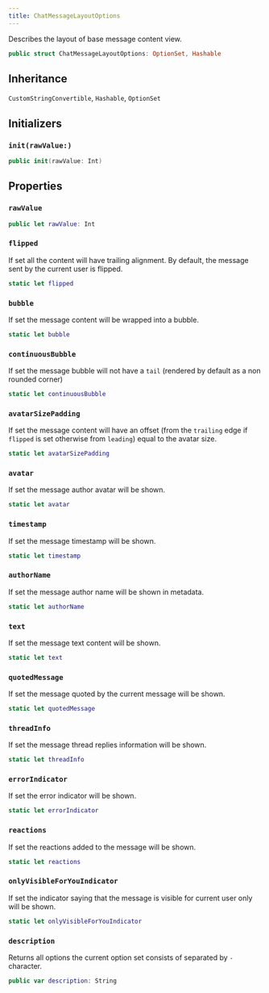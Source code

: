 ```yaml
---
title: ChatMessageLayoutOptions
---
```


Describes the layout of base message content view.

``` swift
public struct ChatMessageLayoutOptions: OptionSet, Hashable 
```

## Inheritance

`CustomStringConvertible`, `Hashable`, `OptionSet`

## Initializers

### `init(rawValue:)`

``` swift
public init(rawValue: Int) 
```

## Properties

### `rawValue`

``` swift
public let rawValue: Int
```

### `flipped`

If set all the content will have trailing alignment. By default, the message sent by the current user is flipped.

``` swift
static let flipped 
```

### `bubble`

If set the message content will be wrapped into a bubble.

``` swift
static let bubble 
```

### `continuousBubble`

If set the message bubble will not have a `tail` (rendered by default as a non rounded corner)

``` swift
static let continuousBubble 
```

### `avatarSizePadding`

If set the message content will have an offset (from the `trailing` edge if `flipped` is set otherwise from `leading`)
equal to the avatar size.

``` swift
static let avatarSizePadding 
```

### `avatar`

If set the message author avatar will be shown.

``` swift
static let avatar 
```

### `timestamp`

If set the message timestamp will be shown.

``` swift
static let timestamp 
```

### `authorName`

If set the message author name will be shown in metadata.

``` swift
static let authorName 
```

### `text`

If set the message text content will be shown.

``` swift
static let text 
```

### `quotedMessage`

If set the message quoted by the current message will be shown.

``` swift
static let quotedMessage 
```

### `threadInfo`

If set the message thread replies information will be shown.

``` swift
static let threadInfo 
```

### `errorIndicator`

If set the error indicator will be shown.

``` swift
static let errorIndicator 
```

### `reactions`

If set the reactions added to the message will be shown.

``` swift
static let reactions 
```

### `onlyVisibleForYouIndicator`

If set the indicator saying that the message is visible for current user only will be shown.

``` swift
static let onlyVisibleForYouIndicator 
```

### `description`

Returns all options the current option set consists of separated by `-` character.

``` swift
public var description: String 
```
